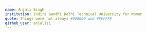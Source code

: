 ```yaml
---
name: Anjali Singh
institution: Indira Gandhi Delhi Technical University for Women
quote: Things were not always #000000 and #FFFFFF
github_user: anjalisi
---
```

